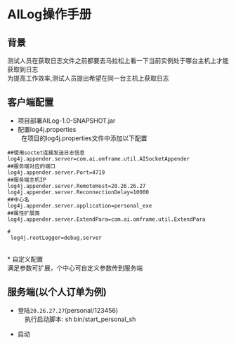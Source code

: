 # AILog操作手册

## 背景
测试人员在获取日志文件之前都要去马拉松上看一下当前实例处于哪台主机上才能获取到日志<br>
为提高工作效率,测试人员提出希望在同一台主机上获取日志

## 客户端配置
 * 项目部署AILog-1.0-SNAPSHOT.jar<br>
 * 配置log4j.properties<br>
   在项目的log4j.properties文件中添加以下配置
 ```
 ##使用soctet连接发送日志信息
log4j.appender.server=com.ai.omframe.util.AISocketAppender
##服务端对应的端口
log4j.appender.server.Port=4719
##服务端主机IP
log4j.appender.server.RemoteHost=20.26.26.27
log4j.appender.server.ReconnectionDelay=10000
##中心名
log4j.appender.server.application=personal_exe
##属性扩展类
log4j.appender.server.ExtendPara=com.ai.omframe.util.ExtendPara
```
```
#
 log4j.rootLogger=debug,server
```
<br>
* 自定义配置 <br>
满足参数可扩展，个中心可自定义参数传到服务端

## 服务端(以个人订单为例)
 * 登陆`20.26.27.27`(personal/123456)<br>
  
   执行启动脚本: sh bin/start_personal_sh 

 * 启动




